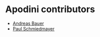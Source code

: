 <!--
                  
This source file is part of the Apodini open source project

SPDX-FileCopyrightText: 2021 Paul Schmiedmayer and the project authors (see CONTRIBUTORS.md) <paul.schmiedmayer@tum.de>

SPDX-License-Identifier: MIT
             
-->

Apodini contributors
====================

* [Andreas Bauer](https://github.com/Supereg)
* [Paul Schmiedmayer](https://github.com/PSchmiedmayer)
